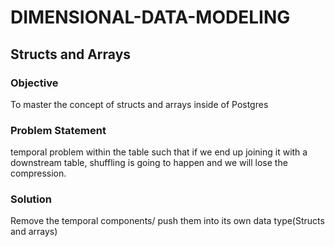 # DIMENSIONAL-DATA-MODELING
## Structs and Arrays
### Objective
To master the concept of structs and arrays inside of Postgres
### Problem Statement
temporal problem within the table such that if we end up joining it with a downstream table, shuffling is going to happen and we will lose the compression.
### Solution
Remove the temporal components/ push them into its own data type(Structs and arrays)
